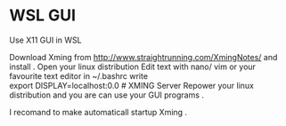 # WSL GUI 
 Use X11 GUI in WSL 
 
 Download Xming from http://www.straightrunning.com/XmingNotes/  and install .
 Open your  linux distribution
 Edit text with nano/ vim or your favourite text editor in ~/.bashrc
 write     
 export DISPLAY=localhost:0.0 # XMING Server
 Repower your linux distribution and you are can use your GUI programs .
  
I recomand to make automaticall startup Xming .


